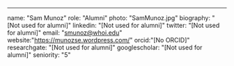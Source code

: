 ---
name: "Sam Munoz"
role: "Alumni"
photo: "SamMunoz.jpg"
biography: "[Not used for alumni]"
linkedin: "[Not used for alumni]"
twitter: "[Not used for alumni]"
email: "smunoz@whoi.edu"
website:"https://munozse.wordpress.com/"
orcid:"[No ORCID]"
researchgate: "[Not used for alumni]"
googlescholar: "[Not used for alumni]"
seniority: "5"
